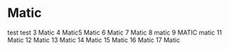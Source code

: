 # Matic
test
test 3
Matic 4
Matic5
Matic 6
Matic 7
Matic 8
matic 9
MATIC
matic 11
Matic 12
Matic 13
Matic 14
Matic 15
Matic 16
Matic 17
Matic
